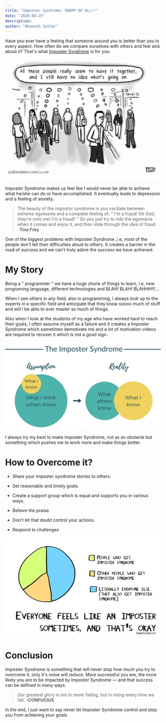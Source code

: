 ```yaml
---
title: "Imposter Syndrome: ENEMY OF ALL!!"
date: "2020-03-25"
description:
author: "Bhavesh Suthar"
---
```


Have you ever have a feeling that someone around you is better than you in every aspect. How often do we compare ourselves with others and feel sick about it? That's what [Imposter Syndrome](https://en.wikipedia.org/wiki/Impostor_syndrome) is for you.

![imposter syndrome](./1.jpg)

Imposter Syndrome makes us feel like I would never be able to achieve what he/she can do or have accomplished. It eventually leads to depression and a feeling of anxiety.

> The beauty of the impostor syndrome is you vacillate between extreme egomania and a complete feeling of: “ I'm a fraud! Oh God, they’re onto me! I'm a fraud! '' So you just try to ride the egomania when it comes and enjoy it, and then slide through the idea of fraud.  
> -**Tina Frey**

One of the biggest problems with Imposter Syndrome ,i.e, most of the people don't tell their difficulties aloud to others. It creates a barrier in the road of success and we can't truly adore the success we have achieved.

# My Story

Being a " programmer " we have a huge chunk of things to learn, i.e, new programing language, different technologies and BLAH! BLAH! BLAHHH!!!...

When I see others in any field, also in programming, I always look up to the experts in a specific field and anticipate that they know soooo much of stuff and will I be able to ever master so much of things.

Also when I look at the students of my age who have worked hard to reach their goals, I often assume myself as a failure and it creates a Imposter Syndrome which sometimes demotivate me and a lot of motivation videos are required to recover it which is not a good sign.

![imposter syndrome](./3.jpg)

I always try my best to make Imposter Syndrome, not as an obstacle but something which pushes me to work more and make things better.

# How to Overcome it?

- Share your imposter syndrome stories to others.

- Set reasonable and timely goals.

- Create a support group which is equal and supports you in various ways.

- Believe the praise.

- Don't let that doubt control your actions.

- Respond to challenges

![imposter syndrome](./2.jpg)

# Conclusion

Imposter Syndrome is something that will never stop how much you try to overcome it, only it's noise will reduce. More successful you are, the more likely you are to be impacted by Imposter Syndrome — and that success can be defined in many ways.

> Our greatest glory is not in never falling, but in rising every time we fall. **-CONFUCIUS**

In the end, I just want to say never let Imposter Syndrome control and stop you from achieving your goals.
